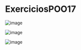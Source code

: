 # ExerciciosPOO17

![image](https://github.com/JoaoVictorArantes/ExerciciosPOO17/assets/80133673/ec07d466-73ae-40a1-9a3e-fdfeb474c63e)

![image](https://github.com/JoaoVictorArantes/ExerciciosPOO17/assets/80133673/4e99baa0-42f1-445b-8bc7-8da5b3c7220c)

![image](https://github.com/JoaoVictorArantes/ExerciciosPOO17/assets/80133673/933e97d4-ce31-49d8-9e1a-e14ff70e3fe6)


